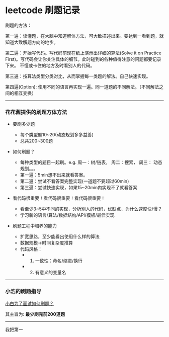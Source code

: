 # leetcode 刷题记录
刷题的方法：

第一遍：读懂题，在大脑中知道解体方法，可大致描述出来。要达到一看到题，就知道大致解题方向的地步。

第二遍：开始写代码。写代码前现在纸上演示出详细的算法(Solve it on Practice First)。写代码会让你关注具体的细节。此时碰到的各种值得注意的问题都要记录下来。
不懂或卡住的地方及时看别人的代码。

第三遍：按算法类型分类对比，从而掌握每一类题的解法。自己快速实现。

第四遍(Option): 使用不同的语言再实现一遍。同一道题的不同解法。（不同解法之间的相互变换）

---
### 花花酱提供的刷题方体方法
- 要刷多少题
    - 每个类型题10~20(动态规划多多益善)
    - 总共200~300题
- 如何刷题？
    - 每种类型的题目一起刷。e.g. 周一：树/链表， 周二：搜索， 周三： 动态规划。。。
    - 第一遍：5min想不出来就看答案。
    - 第二遍：尝试不看答案完整实现(一道题不要超过60min)
    - 第三遍：尝试快速实现，如果15~20min内实现不了就看答案
- 看代码很重要！看代码很重要！看代码很重要！
    - 看至少3~5中不同的实现，分析别人的代码，优缺点，为什么速度快/慢？
    - 学习新的语言/算法/数据结构/API/模板/最佳实现

- 刷题工程中培养的能力
    - 扩宽思路，至少能看出使用什么样的算法
    - 数据规模->时间复杂度推算
    - 代码风格：
        - 1. 一致性：命名/缩进/换行
        - 2. 有意义的变量名
---
### 小浩的刷题指导
[小白为了面试如何刷题？](https://mp.weixin.qq.com/s?__biz=MzI2NjI5MzU2Nw==&mid=2247484610&idx=1&sn=5eacddaf9a3460f762f3358700675366&chksm=ea911c92dde695843afd6ae475de28b6eb7a2c665e0cf7ee187fadefb2f5c84764bec423fd2b&mpshare=1&scene=1&srcid=0510li97q2QYHjzNTYF3ibDf&sharer_sharetime=1589088858763&sharer_shareid=a600b6210a5da2df27ef87c49cf6f859&key=1afad850a7d33676db4db8437b04750cab2979c06169edca723616b420e898056a060bb76a67d35ac09a93b55fac3c6dd3a339d012d972698b4c0f394c67c45f2d38b4739076ff6f5dad6f9bb9b15d84&ascene=1&uin=MjcxNDI2ODQ0Mg%3D%3D&devicetype=Windows+10+x64&version=62090070&lang=zh_CN&exportkey=AVbYmi7aj19dH3ylF32CCV8%3D&pass_ticket=irxtw6bDyuRQNumOVCbHPV%2FnfpwK6cD7sNnRRPZb39ioX1OOh%2FGrwRU3p61RrOsl)

其主旨为: **最少刷完前200道题**

---
我把第一
